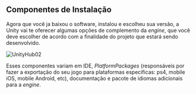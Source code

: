 ## Componentes de Instalação

Agora que você ja baixou o software, instalou e escolheu sua versão, a Unity vai te oferecer algumas opções de complemento da *engine*, que você deve escolher de acordo com a finalidade do projeto que estará sendo desenvolvido.

![UnityHub02](https://cdn.discordapp.com/attachments/859440081462493194/860221065669247056/lalisa-wife.gif)

Esses componentes variam em IDE, *PlatformPackages* (responsáveis por fazer a exportação do seu jogo para plataformas especificas: ps4, mobile iOS, mobile Android, etc), documentação e pacote de idiomas adicionais para a *engine*.